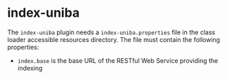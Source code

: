 index-uniba
===========

The `index-uniba` plugin needs a `index-uniba.properties` file in the class loader 
accessible resources directory.
The file must contain the following properties:

- `index.base` is the base URL of the RESTful Web Service providing the indexing
